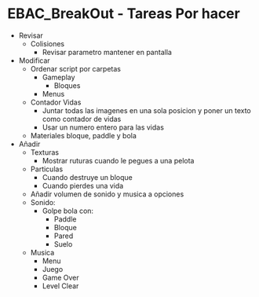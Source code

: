 # EBAC_BreakOut - Tareas Por hacer

*	Revisar
	-	Colisiones
		*	Revisar parametro mantener en pantalla
*	Modificar
	-	Ordenar script por carpetas
		*	Gameplay
			-	Bloques
		*	Menus
	-	Contador Vidas
		*	Juntar todas las imagenes en una sola posicion y poner un texto como contador de vidas
		*	Usar un numero entero para las vidas    
	-	Materiales bloque, paddle y bola
*	Añadir
	-	Texturas
		*	Mostrar ruturas cuando le pegues a una pelota  
	-	Particulas
		*	Cuando destruye un bloque
		*	Cuando pierdes una vida
	-	Añadir volumen de sonido y musica a opciones
	-	Sonido:
		*	Golpe bola con:
			-	Paddle
			-	Bloque
			-	Pared
			-	Suelo
	-	Musica
		*	Menu
		*	Juego
		*	Game Over
		*	Level Clear